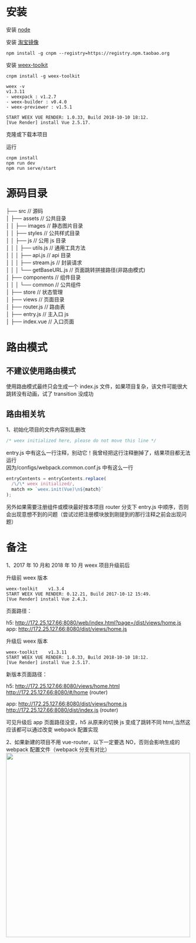 # 安装

安装 [node](https://nodejs.org/zh-cn/download/)

安装 [淘宝镜像](https://npm.taobao.org/)

```shell
npm install -g cnpm --registry=https://registry.npm.taobao.org
```

安装 [weex-toolkit](http://weex.apache.org/cn/guide/set-up-env.html)

```shell
cnpm install -g weex-toolkit

weex -v
v1.3.11
- weexpack : v1.2.7
- weex-builder : v0.4.0
- weex-previewer : v1.5.1

START WEEX VUE RENDER: 1.0.33, Build 2018-10-10 18:12.
[Vue Render] install Vue 2.5.17.
```

克隆或下载本项目

运行

```shell
cnpm install
npm run dev
npm run serve/start
```

# 源码目录

├── src // 源码  
│ ├── assets // 公共目录  
│ │ ├── images // 静态图片目录  
│ │ ├── styles // 公共样式目录  
│ │ ├── js // 公用 js 目录  
│ │ │ ├── utils.js // 通用工具方法  
│ │ │ ├── api.js // api 目录  
│ │ │ ├── stream.js // 封装请求  
│ │ │ └── getBaseURL.js // 页面跳转拼接路径(非路由模式)  
│ ├── components // 组件目录  
│ │ │ └── common // 公共组件  
│ ├── store // 状态管理  
│ ├── views // 页面目录  
│ ├── router.js // 路由表  
│ ├── entry.js // 主入口 js  
│ ├── index.vue // 入口页面

# 路由模式

## 不建议使用路由模式

使用路由模式最终只会生成一个 index.js 文件，如果项目复杂，该文件可能很大  
跳转没有动画，试了 transition 没成功

## 路由相关坑

1、初始化项目的文件内容别乱删改

```js
/* weex initialized here, please do not move this line */
```

entry.js 中有这么一行注释，别动它！我曾经把这行注释删掉了，结果项目都无法运行  
因为/configs/webpack.common.conf.js 中有这么一行

```js
entryContents = entryContents.replace(
  /\/\* weex initialized/,
  match => `weex.init(Vue)\n${match}`
);
```

另外如果需要注册组件或模块最好按本项目 router 分支下 entry.js 中顺序，否则会出现意想不到的问题（尝试过把注册模块放到刚提到的那行注释之前会出现问题）

# 备注

1、2017 年 10 月和 2018 年 10 月 weex 项目升级前后

升级前 weex 版本

```shell
weex-toolkit	v1.3.4
START WEEX VUE RENDER: 0.12.21, Build 2017-10-12 15:49.
[Vue Render] install Vue 2.4.3.
```

页面路径：

h5: http://172.25.127.66:8080/web/index.html?page=/dist/views/home.js  
app: http://172.25.127.66:8080/dist/views/home.js

升级后 weex 版本

```shell
weex-toolkit	v1.3.11
START WEEX VUE RENDER: 1.0.33, Build 2018-10-10 18:12.
[Vue Render] install Vue 2.5.17.
```

新版本页面路径：

h5: http://172.25.127.66:8080/views/home.html  
http://172.25.127.66:8080/#/home (router)

app: http://172.25.127.66:8080/dist/views/home.js  
http://172.25.127.66:8080/dist/index.js (router)

可见升级后 app 页面路径没变，h5 从原来的切换 js 变成了跳转不同 html,当然这应该都可以通过改变 webpack 配置实现

2、如果新建的项目不用 vue-router，以下一定要选 NO，否则会影响生成的 webpack 配置文件（webpack 分支有对比）
<img src="http://hangzhoutv.oss-cn-hangzhou.aliyuncs.com/h5/weex-create.png" width=500/>
